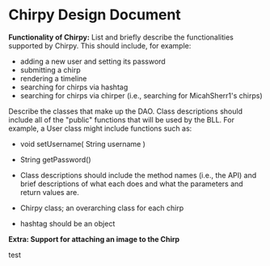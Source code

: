 # Chirpy Design Document
**Functionality of Chirpy:**
List and briefly describe the functionalities supported by Chirpy. 
  This should include, for example:
- adding a new user and setting its password
- submitting a chirp
- rendering a timeline
- searching for chirps via hashtag
- searching for chirps via chirper (i.e., searching for MicahSherr1's chirps)


Describe the classes that make up the DAO. Class descriptions should include all of the "public" functions that will be used by the BLL. For example, a User class might include functions such as:
- void setUsername( String username )
- String getPassword()
- Class descriptions should include the method names (i.e., the API) and brief descriptions of what each does and what the parameters and return values are.
- Chirpy class; an overarching class for each chirp

- hashtag should be an object
  


**Extra: Support for attaching an image to the Chirp**





test

